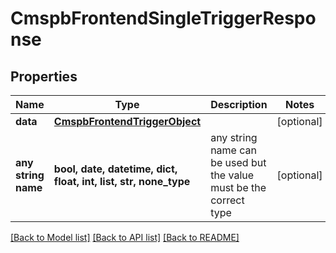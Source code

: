# CmspbFrontendSingleTriggerResponse


## Properties
Name | Type | Description | Notes
------------ | ------------- | ------------- | -------------
**data** | [**CmspbFrontendTriggerObject**](CmspbFrontendTriggerObject.md) |  | [optional] 
**any string name** | **bool, date, datetime, dict, float, int, list, str, none_type** | any string name can be used but the value must be the correct type | [optional]

[[Back to Model list]](../README.md#documentation-for-models) [[Back to API list]](../README.md#documentation-for-api-endpoints) [[Back to README]](../README.md)


